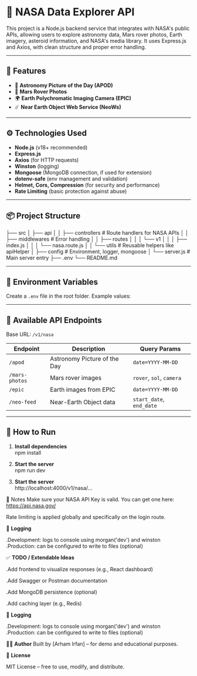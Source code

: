 
# 🚀 NASA Data Explorer API

This project is a Node.js backend service that integrates with NASA's public APIs, allowing users to explore astronomy data, Mars rover photos, Earth imagery, asteroid information, and NASA's media library. It uses Express.js and Axios, with clean structure and proper error handling.

---

## 📁 Features

- 🔭 **Astronomy Picture of the Day (APOD)**
- 🚗 **Mars Rover Photos**
- 🌍 **Earth Polychromatic Imaging Camera (EPIC)**
- ☄️ **Near Earth Object Web Service (NeoWs)**

---

## ⚙️ Technologies Used

- **Node.js** (v18+ recommended)
- **Express.js**
- **Axios** (for HTTP requests)
- **Winston** (logging)
- **Mongoose** (MongoDB connection, if used for extension)
- **dotenv-safe** (env management and validation)
- **Helmet, Cors, Compression** (for security and performance)
- **Rate Limiting** (basic protection against abuse)

---

## 📦 Project Structure

├── src
│ ├── api
│ │ ├── controllers # Route handlers for NASA APIs
│ │ ├── middlewares # Error handling
│ │ ├── routes
│ │ │ └── v1
│ │ │ ├── index.js
│ │ │ └── nasa.route.js
│ │ └── utils # Reusable helpers like apiHelper
│ ├── config # Environment, logger, mongoose
│ └── server.js # Main server entry
├── .env
└── README.md


---

## 🔑 Environment Variables

Create a `.env` file in the root folder. Example values:


---

## 📡 Available API Endpoints

Base URL: `/v1/nasa`

| Endpoint             | Description                                   | Query Params                       |
|----------------------|-----------------------------------------------|------------------------------------|
| `/apod`              | Astronomy Picture of the Day                  | `date=YYYY-MM-DD`                 |
| `/mars-photos`       | Mars rover images                             | `rover`, `sol`, `camera`          |
| `/epic`              | Earth images from EPIC                        | `date=YYYY-MM-DD`                 |
| `/neo-feed`          | Near-Earth Object data                        | `start_date`, `end_date`          |

---

## 🧪 How to Run

1. **Install dependencies**  
   npm install

2. **Start the server**  
   npm run dev

3. **Start the server**  
   http://localhost:4000/v1/nasa/...

📌 Notes
Make sure your NASA API Key is valid. You can get one here: https://api.nasa.gov/

Rate limiting is applied globally and specifically on the login route.



📂 **Logging** 

.Development: logs to console using morgan('dev') and winston
.Production: can be configured to write to files (optional)

✅ **TODO / Extendable Ideas** 

.Add frontend to visualize responses (e.g., React dashboard)

.Add Swagger or Postman documentation

.Add MongoDB persistence (optional)

.Add caching layer (e.g., Redis)



📂 **Logging** 

.Development: logs to console using morgan('dev') and winston
.Production: can be configured to write to files (optional)



👨‍💻 **Author**
Built by [Arham Irfan] – for demo and educational purposes.



📃 **License**

MIT License – free to use, modify, and distribute.

